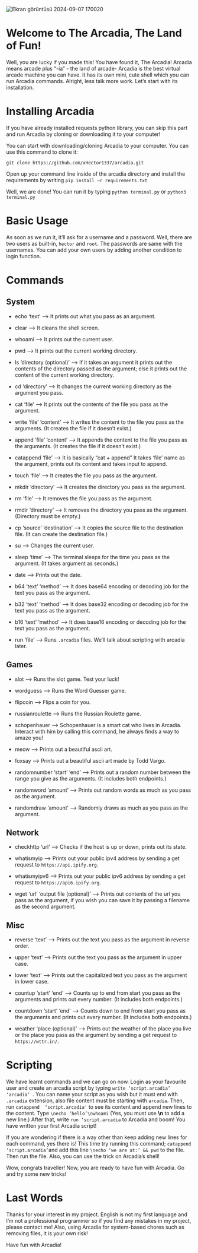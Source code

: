 ![Ekran görüntüsü 2024-09-07 170020](https://github.com/user-attachments/assets/f465db7a-bf98-4421-a14c-b22e75a282f3)

# Welcome to The Arcadia, The Land of Fun! 

Well, you are lucky if you made this! You have found it, The Arcadia! Arcadia means arcade plus “-ia”  - the land of arcade- Arcadia is the best virtual arcade machine you can have. It has its own mini, cute shell which you can run Arcadia commands. Alright, less talk more work. Let’s start with its installation. 

# Installing Arcadia 

If you have already installed requests python library, you can skip this part and run Arcadia by cloning or downloading it to your computer! 

You can start with downloading/cloning Arcadia to your computer. You can use this command to clone it: 

`git clone https://github.com/xHector1337/arcadia.git` 

Open up your command line inside of the arcadia directory and install the requirements by writing `pip install –r requirements.txt` 

Well, we are done! You can run it by typing `python terminal.py` or `python3 terminal.py` 

	 

# Basic Usage 

 

As soon as we run it, it’ll ask for a username and a password. Well, there are two users as built-in, `hector` and `root`. The passwords are same with the usernames. You can add your own users by adding another condition to login function. 

 

# Commands 

## System 

+ echo  ‘text’   --> It prints out what you pass as an argument.  

+ clear    --> It cleans the shell screen. 

+ whoami --> It prints out the current user. 

+ pwd --> It prints out the current working directory. 

+ ls ‘directory (optional)’ --> If it takes an argument it prints out the contents of the directory passed as the argument; else it prints out the content of the current working directory. 

+ cd ‘directory’ --> It changes the current working directory as the argument you pass. 

+ cat ‘file’ --> It prints out the contents of the file you pass as the argument. 

+ write ‘file’ ‘content’ --> It writes the content to the file you pass as the arguments. (It creates the file if it doesn’t exist.) 

+ append ‘file’ ‘content’ --> It appends the content to the file you pass as the arguments. (It creates the file if it doesn’t exist.) 

+ catappend ‘file’ --> It is basically “cat + append” It takes ‘file’ name as the argument, prints out its content and takes input to append. 

+ touch ‘file’ --> It creates the file you pass as the argument. 

+ mkdir ‘directory’ --> It creates the directory you pass as the argument. 

+ rm ‘file’ --> It removes the file you pass as the argument. 

+ rmdir ‘directory’ --> It removes the directory you pass as the argument. (Directory must be empty.) 

+ cp ‘source’  ‘destination’ --> It copies the source file to the destination file. (It can create the destination file.) 

+ su --> Changes the current user. 

+ sleep ‘time’ --> The terminal sleeps for the time you pass as the argument. (It takes argument as seconds.) 

+ date --> Prints out the date. 

+ b64 ‘text’ ‘method’ --> It does base64 encoding or decoding job for the text you pass as the argument. 

+ b32 ‘text’ ‘method’ --> It does base32 encoding or decoding job for the text you pass as the argument. 

+ b16 ‘text’ ‘method’ --> It does base16 encoding or decoding job for the text you pass as the argument. 

+ run ‘file’ --> Runs `.arcadia` files. We’ll talk about scripting with arcadia later. 

## Games 

 

+ slot --> Runs the slot game. Test your luck! 

+ wordguess --> Runs the Word Guesser game. 

+ flipcoin --> Flips a coin for you. 

+ russianroulette --> Runs the Russian Roulette game. 

+ schopenhauer --> Schopenhauer is a smart cat who lives in Arcadia. Interact with him by calling this command, he always finds a way to amaze you! 

+ meow --> Prints out a beautiful ascii art. 

+ foxsay --> Prints out a beautiful ascii art made by Todd Vargo. 

+ randomnumber ‘start’ ‘end’ --> Prints out a random number between the range you give as the arguments. (It includes both endpoints.) 

+ randomword ‘amount’ --> Prints out random words as much as you pass as the argument. 

+ randomdraw ‘amount’ --> Randomly draws as much as you pass as the argument. 

## Network 

+ checkhttp ‘url’ --> Checks if the host is up or down, prints out its state. 

+ whatismyip --> Prints out your public ipv4 address by sending a get request to `https://api.ipify.org`. 

+ whatismyipv6 --> Prints out your public ipv6 address by sending a get request to `https://api6.ipify.org`. 

+ wget ‘url’ ‘output file (optional)’ --> Prints out contents of the url you pass as the argument, if you wish you can save it by passing a filename as the second argument. 

 

## Misc 

 

+ reverse ‘text’ --> Prints out the text you pass as the argument in reverse order. 

+ upper ‘text’ --> Prints out the text you pass as the argument in upper case. 

+ lower ‘text’ --> Prints out the capitalized text you pass as the argument in lower case. 

+ countup ‘start’ ‘end’ --> Counts up to end from start you pass as the arguments and prints out every number. (It includes both endpoints.) 

+ countdown ‘start’ ‘end’ --> Counts down to end from start you pass as the arguments and prints out every number. (It includes both endpoints.) 

+ weather ‘place (optional)’ --> Prints out the weather of the place you live or the place you pass as the argument by sending a get request to `https://wttr.in/`. 

 

 

# Scripting 

We have learnt commands and we can go on now. Login as your favourite user and create an arcadia script by typing `write ‘script.arcadia’ ‘arcadia’ `. You can name your script as you wish but it must end with `.arcadia` extension, also file content must be starting with `arcadia`. Then, run `catappend  ‘script.arcadia'` to see its content and append new lines to the content. Type `\necho ‘hello’\nwhoami` (Yes, you must use **\n** to add a new line.) After that, write `run ‘script.arcadia` to Arcadia and boom! You have written your first Arcadia script! 

If you are wondering if there is a way other than keep adding new lines for each command, yes there is! This time try running this command; `catappend ‘script.arcadia’`and add this line `\necho ‘we are at:’ && pwd` to the file. Then run the file. Also, you can use the trick on Arcadia’s shell! 

Wow, congrats traveller! Now, you are ready to have fun with Arcadia. Go and try some new tricks! 

 

# Last Words 

 

Thanks for your interest in my project. English is not my first language and I’m not a professional programmer so if you find any mistakes in my project, please contact me! Also, using Arcadia for system-based chores such as removing files, it is your own risk! 

Have fun with Arcadia! 
